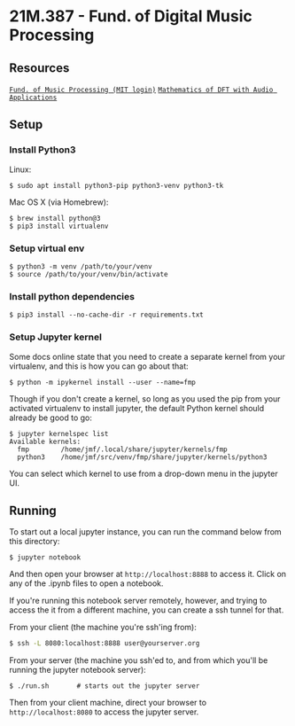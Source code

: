 # 21M.387 - Fund. of Digital Music Processing

## Resources

[`Fund. of Music Processing (MIT login)`](https://link-springer-com.libproxy.mit.edu/book/10.1007%2F978-3-319-21945-5)
[`Mathematics of DFT with Audio Applications`](https://ccrma.stanford.edu/~jos/mdft/mdft.html)

## Setup
### Install Python3

Linux:
```
$ sudo apt install python3-pip python3-venv python3-tk
```

Mac OS X (via Homebrew):
```
$ brew install python@3
$ pip3 install virtualenv
```

### Setup virtual env

```
$ python3 -m venv /path/to/your/venv
$ source /path/to/your/venv/bin/activate
```

### Install python dependencies

```
$ pip3 install --no-cache-dir -r requirements.txt
```

### Setup Jupyter kernel

Some docs online state that you need to create a separate kernel from
your virtualenv, and this is how you can go about that:
```
$ python -m ipykernel install --user --name=fmp
```

Though if you don't create a kernel, so long as you used the pip from
your activated virtualenv to install jupyter, the default Python kernel
should already be good to go:
```
$ jupyter kernelspec list
Available kernels:
  fmp        /home/jmf/.local/share/jupyter/kernels/fmp
  python3    /home/jmf/src/venv/fmp/share/jupyter/kernels/python3
```

You can select which kernel to use from a drop-down menu in the jupyter UI.

## Running
To start out a local jupyter instance, you can run the command below from this
directory:

```
$ jupyter notebook
```

And then open your browser at `http://localhost:8888` to access it. Click on any of the .ipynb files to open a notebook.

If you're running this notebook server remotely, however, and trying to access the
it from a different machine, you can create a ssh tunnel for that.

From your client (the machine you're ssh'ing from):
```bash
$ ssh -L 8080:localhost:8888 user@yourserver.org
```

From your server (the machine you ssh'ed to, and from which you'll be running
the jupyter notebook server):
```
$ ./run.sh       # starts out the jupyter server
```

Then from your client machine, direct your browser to `http://localhost:8080`
to access the jupyter server.
